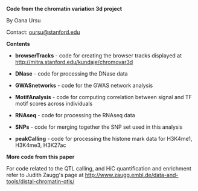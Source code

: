 **Code from the chromatin variation 3d project**

By Oana Ursu

Contact: oursu@stanford.edu

**Contents**

- **browserTracks** - code for creating the browser tracks displayed at http://mitra.stanford.edu/kundaje/chromovar3d

- **DNase** - code for processing the DNase data

- **GWASnetworks** - code for the GWAS network analysis 

- **MotifAnalysis** - code for computing correlation between signal and TF motif scores across individuals

- **RNAseq** - code for processing the RNAseq data

- **SNPs** - code for merging together the SNP set used in this analysis

- **peakCalling** - code for processing the histone mark data for H3K4me1, H3K4me3, H3K27ac

**More code from this paper**

For code related to the QTL calling, and HiC quantification and enrichment refer to Judith Zaugg's page at http://www.zaugg.embl.de/data-and-tools/distal-chromatin-qtls/